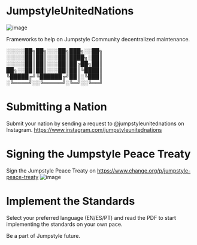 # JumpstyleUnitedNations
![image](https://github.com/user-attachments/assets/4f766349-7744-43ea-8a5b-e3d1a1100da3)

Frameworks to help on Jumpstyle Community decentralized maintenance.

░░░░░██╗██╗░░░██╗███╗░░██╗
░░░░░██║██║░░░██║████╗░██║
░░░░░██║██║░░░██║██╔██╗██║
██╗░░██║██║░░░██║██║╚████║
╚█████╔╝╚██████╔╝██║░╚███║
░╚════╝░░╚═════╝░╚═╝░░╚══╝

# Submitting a Nation
Submit your nation by sending a request to @jumpstyleunitednations on Instagram.
https://www.instagram.com/jumpstyleunitednations

# Signing the Jumpstyle Peace Treaty
Sign the Jumpstyle Peace Treaty on https://www.change.org/p/jumpstyle-peace-treaty
![image](https://github.com/user-attachments/assets/8c39e406-f9c6-49fa-a169-10a0e1573e4d)

# Implement the Standards
Select your preferred language (EN/ES/PT) and read the PDF to start implementing the standards on your own pace.

Be a part of Jumpstyle future.
